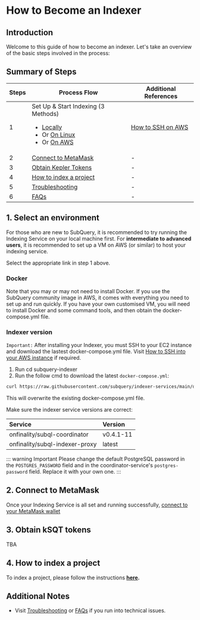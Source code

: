 # How to Become an Indexer

## Introduction

Welcome to this guide of how to become an indexer. Let's take an overview of the basic steps involved in the process:

## Summary of Steps

| Steps | Process Flow                                                                                                                                                                                                               | Additional References                          |
| ----- | -------------------------------------------------------------------------------------------------------------------------------------------------------------------------------------------------------------------------- | ---------------------------------------------- |
| 1     | Set Up & Start Indexing (3 Methods)<ul><li>[Locally](../indexers/install-indexer-locally.md)</li><li>Or [On Linux](../indexers/install-indexer-linux.md)</li><li>Or [On AWS](../indexers/install-indexer-aws.md)</li></ul> | [How to SSH on AWS](../indexers/ssh-in-aws.md) |
| 2     | [Connect to MetaMask](../metamask/connect-metamask.md)                                                                                                                                                                     | -                                              |
| 3     | [Obtain Kepler Tokens](#3-obtain-ksqt-tokens)                                                                                                                                                                     | -                                              |
| 4     | [How to index a project](#4-how-to-index-a-project)                                                                                                                                                                   | -                                              |
| 5     | [Troubleshooting](../indexers/troubleshooting-indexers.md)                                                                                                                                                                 | -                                              |
| 6     | [FAQs](../indexers/faqs-indexers.md)                                                                                                                                                                                       | -                                              |

## 1. Select an environment 

For those who are new to SubQuery, it is recommended to try running the Indexing Service on your local machine first. For **intermediate to advanced users**, it is recommended to set up a VM on AWS (or similar) to host your indexing service.

Select the appropriate link in step 1 above. 

### Docker

Note that you may or may not need to install Docker. If you use the SubQuery community image in AWS, it comes with everything you need to set up and run quickly. If you have your own customised VM, you will need to install Docker and some command tools, and then obtain the docker-compose.yml file.

### Indexer version

`Important:`
After installing your Indexer, you must SSH to your EC2 instance and download the lastest docker-compose.yml file. Visit [How to SSH into your AWS instance](../indexers/ssh-in-aws.md) if required.


1. Run cd subquery-indexer
2. Run the follow cmd to download the latest `docker-compose.yml`:

```sh
curl https://raw.githubusercontent.com/subquery/indexer-services/main/docker-compose.yml -o docker-compose.yml
```

This will overwrite the existing docker-compose.yml file.

Make sure the indexer service versions are correct:

| Service  | Version |
| :----------------------------- | :----- |
| onfinality/subql-coordinator   | v0.4.1-11 |
| onfinality/subql-indexer-proxy | latest |

::: warning Important
Please change the default PostgreSQL password in the `POSTGRES_PASSWORD` field and in the coordinator-service's `postgres-password` field. Replace it with your own one. 
:::


## 2. Connect to MetaMask

Once your Indexing Service is all set and running successfully, [connect to your MetaMask wallet](../metamask/connect-metamask.md) 

## 3. Obtain kSQT tokens 

TBA

## 4. How to index a project

To index a project, please follow the instructions **[here](../indexers/index-project.md).**


## Additional Notes

- Visit [Troubleshooting](../indexers/troubleshooting-indexers.md) or [FAQs](../indexers/faqs-indexers.md) if you run into technical issues.


